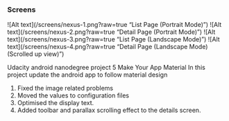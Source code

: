### Screens
![Alt text](/screens/nexus-1.png?raw=true “List Page (Portrait Mode)”)
![Alt text](/screens/nexus-2.png?raw=true “Detail Page (Portrait Mode)”)
![Alt text](/screens/nexus-3.png?raw=true “List Page (Landscape Mode)”)
![Alt text](/screens/nexus-4.png?raw=true “Detail Page (Landscape Mode)(Scrolled up view)”)

Udacity android nanodegree project 5 Make Your App Material 
In this  project update the android app to follow material design
1. Fixed the image related problems
2. Moved the values to configuration files
3. Optimised the display text.
4. Added toolbar and parallax scrolling effect to the details screen.